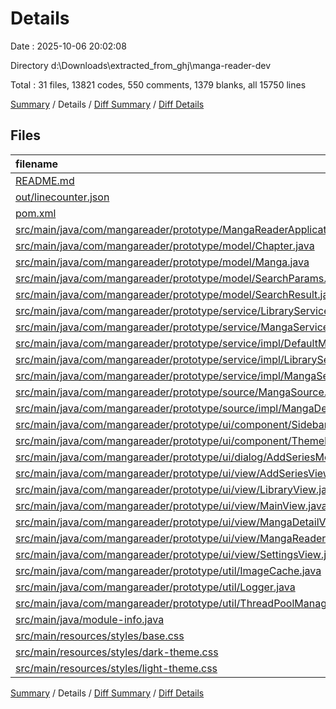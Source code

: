 # Details

Date : 2025-10-06 20:02:08

Directory d:\\Downloads\\extracted_from_ghj\\manga-reader-dev

Total : 31 files,  13821 codes, 550 comments, 1379 blanks, all 15750 lines

[Summary](results.md) / Details / [Diff Summary](diff.md) / [Diff Details](diff-details.md)

## Files
| filename | language | code | comment | blank | total |
| :--- | :--- | ---: | ---: | ---: | ---: |
| [README.md](/README.md) | Markdown | 47 | 0 | 18 | 65 |
| [out/linecounter.json](/out/linecounter.json) | JSON | 7,184 | 0 | 0 | 7,184 |
| [pom.xml](/pom.xml) | XML | 84 | 5 | 8 | 97 |
| [src/main/java/com/mangareader/prototype/MangaReaderApplication.java](/src/main/java/com/mangareader/prototype/MangaReaderApplication.java) | Java | 21 | 0 | 8 | 29 |
| [src/main/java/com/mangareader/prototype/model/Chapter.java](/src/main/java/com/mangareader/prototype/model/Chapter.java) | Java | 80 | 0 | 23 | 103 |
| [src/main/java/com/mangareader/prototype/model/Manga.java](/src/main/java/com/mangareader/prototype/model/Manga.java) | Java | 95 | 0 | 27 | 122 |
| [src/main/java/com/mangareader/prototype/model/SearchParams.java](/src/main/java/com/mangareader/prototype/model/SearchParams.java) | Java | 99 | 4 | 26 | 129 |
| [src/main/java/com/mangareader/prototype/model/SearchResult.java](/src/main/java/com/mangareader/prototype/model/SearchResult.java) | Java | 60 | 4 | 16 | 80 |
| [src/main/java/com/mangareader/prototype/service/LibraryService.java](/src/main/java/com/mangareader/prototype/service/LibraryService.java) | Java | 101 | 109 | 40 | 250 |
| [src/main/java/com/mangareader/prototype/service/MangaService.java](/src/main/java/com/mangareader/prototype/service/MangaService.java) | Java | 19 | 0 | 14 | 33 |
| [src/main/java/com/mangareader/prototype/service/impl/DefaultMangaServiceImpl.java](/src/main/java/com/mangareader/prototype/service/impl/DefaultMangaServiceImpl.java) | Java | 7 | 0 | 3 | 10 |
| [src/main/java/com/mangareader/prototype/service/impl/LibraryServiceImpl.java](/src/main/java/com/mangareader/prototype/service/impl/LibraryServiceImpl.java) | Java | 340 | 7 | 68 | 415 |
| [src/main/java/com/mangareader/prototype/service/impl/MangaServiceImpl.java](/src/main/java/com/mangareader/prototype/service/impl/MangaServiceImpl.java) | Java | 141 | 0 | 21 | 162 |
| [src/main/java/com/mangareader/prototype/source/MangaSource.java](/src/main/java/com/mangareader/prototype/source/MangaSource.java) | Java | 19 | 12 | 12 | 43 |
| [src/main/java/com/mangareader/prototype/source/impl/MangaDexSource.java](/src/main/java/com/mangareader/prototype/source/impl/MangaDexSource.java) | Java | 516 | 1 | 65 | 582 |
| [src/main/java/com/mangareader/prototype/ui/component/Sidebar.java](/src/main/java/com/mangareader/prototype/ui/component/Sidebar.java) | Java | 91 | 0 | 28 | 119 |
| [src/main/java/com/mangareader/prototype/ui/component/ThemeManager.java](/src/main/java/com/mangareader/prototype/ui/component/ThemeManager.java) | Java | 151 | 32 | 36 | 219 |
| [src/main/java/com/mangareader/prototype/ui/dialog/AddSeriesModal.java](/src/main/java/com/mangareader/prototype/ui/dialog/AddSeriesModal.java) | Java | 546 | 40 | 95 | 681 |
| [src/main/java/com/mangareader/prototype/ui/view/AddSeriesView.java](/src/main/java/com/mangareader/prototype/ui/view/AddSeriesView.java) | Java | 786 | 6 | 133 | 925 |
| [src/main/java/com/mangareader/prototype/ui/view/LibraryView.java](/src/main/java/com/mangareader/prototype/ui/view/LibraryView.java) | Java | 470 | 32 | 91 | 593 |
| [src/main/java/com/mangareader/prototype/ui/view/MainView.java](/src/main/java/com/mangareader/prototype/ui/view/MainView.java) | Java | 200 | 7 | 50 | 257 |
| [src/main/java/com/mangareader/prototype/ui/view/MangaDetailView.java](/src/main/java/com/mangareader/prototype/ui/view/MangaDetailView.java) | Java | 1,010 | 0 | 224 | 1,234 |
| [src/main/java/com/mangareader/prototype/ui/view/MangaReaderView.java](/src/main/java/com/mangareader/prototype/ui/view/MangaReaderView.java) | Java | 710 | 30 | 146 | 886 |
| [src/main/java/com/mangareader/prototype/ui/view/SettingsView.java](/src/main/java/com/mangareader/prototype/ui/view/SettingsView.java) | Java | 198 | 0 | 49 | 247 |
| [src/main/java/com/mangareader/prototype/util/ImageCache.java](/src/main/java/com/mangareader/prototype/util/ImageCache.java) | Java | 242 | 62 | 41 | 345 |
| [src/main/java/com/mangareader/prototype/util/Logger.java](/src/main/java/com/mangareader/prototype/util/Logger.java) | Java | 47 | 75 | 14 | 136 |
| [src/main/java/com/mangareader/prototype/util/ThreadPoolManager.java](/src/main/java/com/mangareader/prototype/util/ThreadPoolManager.java) | Java | 152 | 62 | 29 | 243 |
| [src/main/java/module-info.java](/src/main/java/module-info.java) | Java | 31 | 0 | 2 | 33 |
| [src/main/resources/styles/base.css](/src/main/resources/styles/base.css) | PostCSS | 140 | 20 | 34 | 194 |
| [src/main/resources/styles/dark-theme.css](/src/main/resources/styles/dark-theme.css) | PostCSS | 117 | 21 | 29 | 167 |
| [src/main/resources/styles/light-theme.css](/src/main/resources/styles/light-theme.css) | PostCSS | 117 | 21 | 29 | 167 |

[Summary](results.md) / Details / [Diff Summary](diff.md) / [Diff Details](diff-details.md)